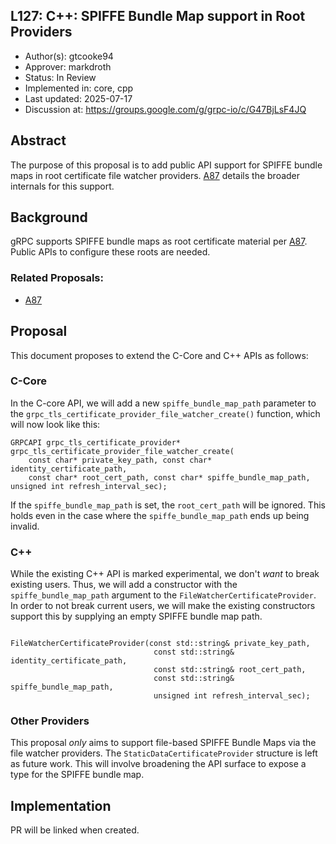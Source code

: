 L127: C++: SPIFFE Bundle Map support in Root Providers
----
* Author(s): gtcooke94
* Approver: markdroth
* Status: In Review
* Implemented in: core, cpp
* Last updated: 2025-07-17
* Discussion at: https://groups.google.com/g/grpc-io/c/G47BjLsF4JQ

## Abstract

The purpose of this proposal is to add public API support for SPIFFE bundle maps in root certificate file watcher providers. [A87] details the broader internals for this support.

## Background

gRPC supports SPIFFE bundle maps as root certificate material per [A87]. Public APIs to configure these roots are needed.

### Related Proposals:
* [A87]

[A87]: A87-mtls-spiffe-support.md

## Proposal

This document proposes to extend the C-Core and C++ APIs as follows:


### C-Core
In the C-core API, we will add a new `spiffe_bundle_map_path` parameter to the `grpc_tls_certificate_provider_file_watcher_create()` function, which will now look like this:

```
GRPCAPI grpc_tls_certificate_provider*
grpc_tls_certificate_provider_file_watcher_create(
    const char* private_key_path, const char* identity_certificate_path,
    const char* root_cert_path, const char* spiffe_bundle_map_path, unsigned int refresh_interval_sec);
```

If the `spiffe_bundle_map_path` is set, the `root_cert_path` will be ignored. This holds even in the case where the `spiffe_bundle_map_path` ends up being invalid.

### C++
While the existing C++ API is marked experimental, we don't _want_ to break existing users. Thus, we will add a constructor with the `spiffe_bundle_map_path` argument to the `FileWatcherCertificateProvider`.
In order to not break current users, we will make the existing constructors support this by supplying an empty SPIFFE bundle map path.
```

FileWatcherCertificateProvider(const std::string& private_key_path,
                                const std::string& identity_certificate_path,
                                const std::string& root_cert_path,
                                const std::string& spiffe_bundle_map_path,
                                unsigned int refresh_interval_sec);
```

### Other Providers
This proposal _only_ aims to support file-based SPIFFE Bundle Maps via the file watcher providers. The `StaticDataCertificateProvider` structure is left as future work. This will involve broadening the API surface to expose a type for the SPIFFE bundle map.

## Implementation
PR will be linked when created.